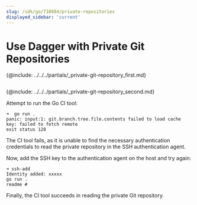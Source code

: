```yaml
---
slug: /sdk/go/710884/private-repositories
displayed_sidebar: 'current'
---
```


# Use Dagger with Private Git Repositories

{@include: ../../../partials/_private-git-repository_first.md}

```go file=../snippets/private-repositories/main.go
```

{@include: ../../../partials/_private-git-repository_second.md}

Attempt to run the Go CI tool:

```shell
➜  go run .
panic: input:1: git.branch.tree.file.contents failed to load cache key: failed to fetch remote 
exit status 128
```

The CI tool fails, as it is unable to find the necessary authentication credentials to read the private repository in the SSH authentication agent.

Now, add the SSH key to the authentication agent on the host and try again:

```shell
➜ ssh-add
Identity added: xxxxx
go run .  
readme #
```

Finally, the CI tool succeeds in reading the private Git repository.
